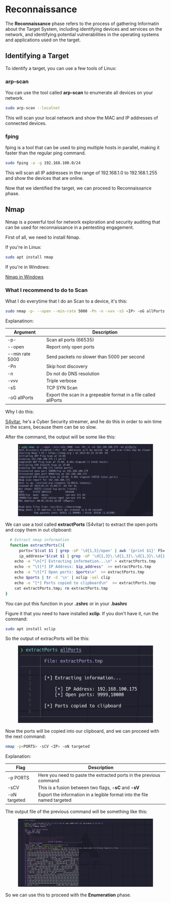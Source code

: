 # Reconnaissance

The **Reconnaissance** phase refers to the process of gathering Informatin about the Target System, including identifying devices and services on the network, and identifying potential vulnerabilities in the operating systems and applications used on the target.

## Identifying a Target

To identify a target, you can use a few tools of Linux:

### arp-scan

You can use the tool called **arp-scan** to enumerate all devices on your network.

```bash
sudo arp-scan --localnet
```

This will scan your local network and show the MAC and IP addresses of connected devices.

### fping

fping is a tool that can be used to ping multiple hosts in parallel, making it faster than the regular ping command.

```bash
sudo fping -a -g 192.168.100.0/24
```

This will scan all IP addresses in the range of 192.168.1.0 to 192.168.1.255 and show the devices that are online.

Now that we identified the target, we can proceed to Reconnaissance phase.

## Nmap

Nmap is a powerful tool for network exploration and security auditing that can be used for reconnaissance in a pentesting engagement.

First of all, we need to install Nmap.

If you're in Linux:

```bash
sudo apt install nmap
```

If you're in Windows:

[Nmap in Windows](https://nmap.org/download.html)

### What I recommend to do to Scan

What I do everytime that I do an Scan to a device, it's this:

```bash
sudo nmap -p- --open --min-rate 5000 -Pn -n -vvv -sS <IP> -oG allPorts
```

Explanatinon:

| Argument        | Description                                                     |
| --------------- | --------------------------------------------------------------- |
| -p-             | Scan all ports (66535)                                          |
| --open          | Report only open ports                                          |
| --min rate 5000 | Send packets no slower than 5000 per second                     |
| -Pn             | Skip host discovery                                             |
| -n              | Do not do DNS resolution                                        |
| -vvv            | Triple verbose                                                  |
| -sS             | TCP SYN Scan                                                    |
| -oG allPorts    | Export the scan in a grepeable format in a file called allPorts |

Why I do this:

[S4vitar](https://twitch.tv/S4vitaar), he's a Cyber Security streamer, and he do this in order to win time in the scans, because them can be so slow.

After the command, the output will be some like this:&#x20;

<figure><img src="../.gitbook/assets/scan.png" alt=""><figcaption></figcaption></figure>

We can use a tool called **extractPorts** (S4vitar) to extract the open ports and copy them in out clipboard:

```bash
  # Extract nmap information  
  function extractPorts(){
      ports="$(cat $1 | grep -oP '\d{1,5}/open' | awk '{print $1}' FS='/' | xargs | tr ' ' ',')"
      ip_address="$(cat $1 | grep -oP '\d{1,3}\.\d{1,3}\.\d{1,3}\.\d{1,3}' | sort -u | head -n 1)"
    echo -e "\n[*] Extracting information...\n" > extractPorts.tmp
    echo -e "\t[*] IP Address: $ip_address"  >> extractPorts.tmp
    echo -e "\t[*] Open ports: $ports\n"  >> extractPorts.tmp
    echo $ports | tr -d '\n' | xclip -sel clip
    echo -e "[*] Ports copied to clipboard\n"  >> extractPorts.tmp
    cat extractPorts.tmp; rm extractPorts.tmp
}
```

You can put this function in your **.zshrc** or in your **.bashrc**

Figure it that you need to have installed **xclip**. If you don't have it, run the command:

```bash
sudo apt install xclip
```

So the output of extracPorts will be this:

<figure><img src="../.gitbook/assets/extractPorts.png" alt=""><figcaption></figcaption></figure>

Now the ports will be copied into our clipboard, and we can proceed with the next command:

```bash
nmap -p<PORTS> -sCV <IP> -oN targeted
```

Explanation:

| Flag         | Description                                                             |
| ------------ | ----------------------------------------------------------------------- |
| -p PORTS     | Here you need to paste the extracted ports in the previous command      |
| -sCV         | This is a fusion between two flags, **-sC** and **-sV**                 |
| -oN targeted | Export the information in a legible format into the file named targeted |

The output file of the previous command will be something like this:&#x20;

<figure><img src="../.gitbook/assets/targeted_output.png" alt=""><figcaption></figcaption></figure>

So we can use this to proceed with the **Enumeration** phase.
